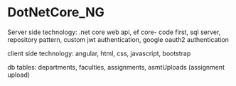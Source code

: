 # DotNetCore_NG

Server side technology: .net core web api, ef core- code first, sql server, repository pattern, custom jwt authentication, google oauth2 authentication


client side technology: angular, html, css, javascript, bootstrap


db tables: departments, faculties, assignments, asmtUploads (assignment upload)

